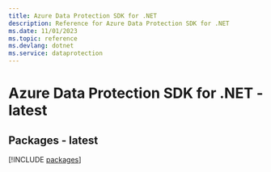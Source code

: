 ```yaml
---
title: Azure Data Protection SDK for .NET
description: Reference for Azure Data Protection SDK for .NET
ms.date: 11/01/2023
ms.topic: reference
ms.devlang: dotnet
ms.service: dataprotection
---
```

# Azure Data Protection SDK for .NET - latest
## Packages - latest
[!INCLUDE [packages](data-protection-index.md)]
